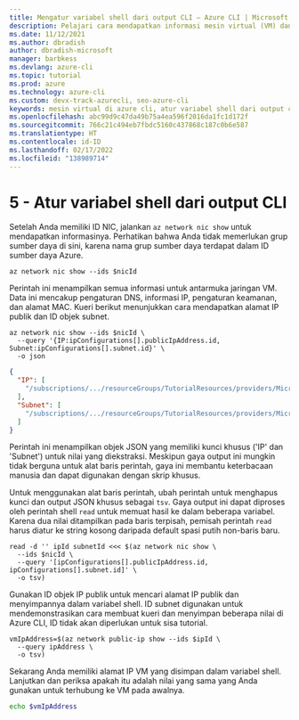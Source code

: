 ```yaml
---
title: Mengatur variabel shell dari output CLI – Azure CLI | Microsoft Docs
description: Pelajari cara mendapatkan informasi mesin virtual (VM) dan menyimpan hasil dalam variabel shell Azure CLI.
ms.date: 11/12/2021
ms.author: dbradish
author: dbradish-microsoft
manager: barbkess
ms.devlang: azure-cli
ms.topic: tutorial
ms.prod: azure
ms.technology: azure-cli
ms.custom: devx-track-azurecli, seo-azure-cli
keywords: mesin virtual di azure cli, atur variabel shell dari output cli
ms.openlocfilehash: abc99d9c47da49b75a4ea596f2016da1fc1d172f
ms.sourcegitcommit: 766c21c494eb7fbdc5160c437868c187c0b6e587
ms.translationtype: HT
ms.contentlocale: id-ID
ms.lasthandoff: 02/17/2022
ms.locfileid: "138989714"
---
```

# <a name="5---set-shell-variables-from-cli-output"></a>5 - Atur variabel shell dari output CLI

Setelah Anda memiliki ID NIC, jalankan `az network nic show` untuk mendapatkan informasinya. Perhatikan bahwa Anda tidak memerlukan grup sumber daya di sini, karena nama grup sumber daya terdapat dalam ID sumber daya Azure.

```azurecli-interactive
az network nic show --ids $nicId
```

Perintah ini menampilkan semua informasi untuk antarmuka jaringan VM. Data ini mencakup pengaturan DNS, informasi IP, pengaturan keamanan, dan alamat MAC. Kueri berikut menunjukkan cara mendapatkan alamat IP publik dan ID objek subnet.

```azurecli-interactive
az network nic show --ids $nicId \
  --query '{IP:ipConfigurations[].publicIpAddress.id, Subnet:ipConfigurations[].subnet.id}' \
  -o json
```

```json
{
  "IP": [
    "/subscriptions/.../resourceGroups/TutorialResources/providers/Microsoft.Network/publicIPAddresses/TutorialVM1PublicIP"
  ],
  "Subnet": [
    "/subscriptions/.../resourceGroups/TutorialResources/providers/Microsoft.Network/virtualNetworks/TutorialVM1VNET/subnets/TutorialVM1Subnet"
  ]
}
```

Perintah ini menampilkan objek JSON yang memiliki kunci khusus ('IP' dan 'Subnet') untuk nilai yang diekstraksi. Meskipun gaya output ini mungkin tidak berguna untuk alat baris perintah, gaya ini membantu keterbacaan manusia dan dapat digunakan dengan skrip khusus.

Untuk menggunakan alat baris perintah, ubah perintah untuk menghapus kunci dan output JSON khusus sebagai `tsv`. Gaya output ini dapat diproses oleh perintah shell `read` untuk memuat hasil ke dalam beberapa variabel. Karena dua nilai ditampilkan pada baris terpisah, pemisah perintah `read` harus diatur ke string kosong daripada default spasi putih non-baris baru.

```azurecli
read -d '' ipId subnetId <<< $(az network nic show \
  --ids $nicId \
  --query '[ipConfigurations[].publicIpAddress.id, ipConfigurations[].subnet.id]' \
  -o tsv)
```

Gunakan ID objek IP publik untuk mencari alamat IP publik dan menyimpannya dalam variabel shell. ID subnet digunakan untuk mendemonstrasikan cara membuat kueri dan menyimpan beberapa nilai di Azure CLI, ID tidak akan diperlukan untuk sisa tutorial.

```azurecli
vmIpAddress=$(az network public-ip show --ids $ipId \
  --query ipAddress \
  -o tsv)
```

Sekarang Anda memiliki alamat IP VM yang disimpan dalam variabel shell. Lanjutkan dan periksa apakah itu adalah nilai yang sama yang Anda gunakan untuk terhubung ke VM pada awalnya.

```bash
echo $vmIpAddress
```
